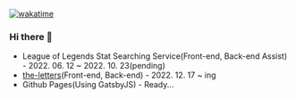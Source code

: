 [![wakatime](https://wakatime.com/badge/user/f8db2073-2886-4163-b659-ea3b1fab998a.svg)](https://wakatime.com/@f8db2073-2886-4163-b659-ea3b1fab998a)

### Hi there 👋
* League of Legends Stat Searching Service(Front-end, Back-end Assist) - 2022. 06. 12 ~ 2022. 10. 23(pending)
* [the-letters](https://github.com/monegit/the-letters)(Front-end, Back-end) - 2022. 12. 17 ~ ing
* Github Pages(Using GatsbyJS) - Ready...
